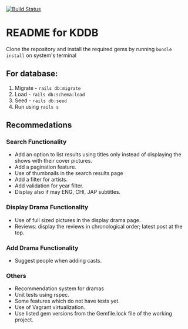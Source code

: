 [![Build Status](https://travis-ci.com/CS131-RVLC/korean-drama-db-team-kddb.svg?token=pWiDcpBsN1gB9Ymzyimy&branch=master)](https://travis-ci.com/CS131-RVLC/korean-drama-db-team-kddb)

# README for KDDB
Clone the repository and install the required gems by running `bundle install` on system's terminal

## For database:
1. Migrate - `rails db:migrate`
2. Load - `rails db:schema:load`
3. Seed - `rails db:seed`
4. Run using `rails s`

## Recommedations
### Search Functionality
* Add an option to list results using titles only instead of displaying the shows with their cover pictures.
* Add a pagination feature.
* Use of thumbnails in the search results page
* Add a filter for artists.
* Add validation for year filter. 
* Display also if may ENG, CHI, JAP subtitles.

### Display Drama Functionality
* Use of full sized pictures in the display drama page.
* Reviews: display the reviews in chronological order; latest post at the top.

### Add Drama Functionality
* Suggest people when adding casts.

### Others
* Recommendation system for dramas
* Unit tests using rspec.
* Some features which do not have tests yet.
* Use of Vagrant virtualization.
* Use listed gem versions from the Gemfile.lock file of the working project.









